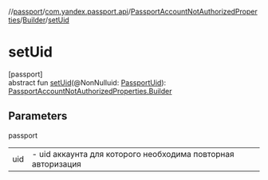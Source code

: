 //[passport](../../../../index.md)/[com.yandex.passport.api](../../index.md)/[PassportAccountNotAuthorizedProperties](../index.md)/[Builder](index.md)/[setUid](set-uid.md)

# setUid

[passport]\
abstract fun [setUid](set-uid.md)(@NonNulluid: [PassportUid](../../-passport-uid/index.md)): [PassportAccountNotAuthorizedProperties.Builder](index.md)

## Parameters

passport

| | |
|---|---|
| uid | - uid аккаунта для которого необходима повторная авторизация |
